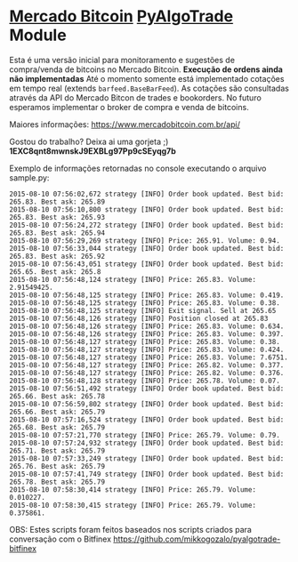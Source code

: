 # [Mercado Bitcoin](https://www.mercadobitcoin.com.br/) [PyAlgoTrade](http://gbeced.github.io/pyalgotrade/) Module

Esta é uma versão inicial para monitoramento e sugestões de compra/venda de bitcoins no Mercado Bitcoin. **Execução de ordens ainda não implementadas** Até o momento somente está implementado cotações em tempo real (extends ```barfeed.BaseBarFeed```). As cotações são consultadas através da API do Mercado Bitcon de trades e bookorders. No futuro esperamos implementar o broker de compra e venda de bitcoins.

Maiores informações: https://www.mercadobitcoin.com.br/api/

Gostou do trabalho? Deixa ai uma gorjeta ;)  **1EXC8qnt8mwnskJ9EXBLg97Pp9cSEyqg7b**

Exemplo de informações retornadas no console executando o arquivo sample.py:
```
2015-08-10 07:56:02,672 strategy [INFO] Order book updated. Best bid: 265.83. Best ask: 265.89
2015-08-10 07:56:10,800 strategy [INFO] Order book updated. Best bid: 265.83. Best ask: 265.93
2015-08-10 07:56:24,272 strategy [INFO] Order book updated. Best bid: 265.83. Best ask: 265.94
2015-08-10 07:56:29,269 strategy [INFO] Price: 265.91. Volume: 0.94.
2015-08-10 07:56:33,044 strategy [INFO] Order book updated. Best bid: 265.83. Best ask: 265.92
2015-08-10 07:56:43,051 strategy [INFO] Order book updated. Best bid: 265.65. Best ask: 265.8
2015-08-10 07:56:48,124 strategy [INFO] Price: 265.83. Volume: 2.91549425.
2015-08-10 07:56:48,125 strategy [INFO] Price: 265.83. Volume: 0.419.
2015-08-10 07:56:48,125 strategy [INFO] Price: 265.83. Volume: 0.38.
2015-08-10 07:56:48,125 strategy [INFO] Exit signal. Sell at 265.65
2015-08-10 07:56:48,126 strategy [INFO] Position closed at 265.83
2015-08-10 07:56:48,126 strategy [INFO] Price: 265.83. Volume: 0.634.
2015-08-10 07:56:48,126 strategy [INFO] Price: 265.83. Volume: 0.397.
2015-08-10 07:56:48,127 strategy [INFO] Price: 265.83. Volume: 0.38.
2015-08-10 07:56:48,127 strategy [INFO] Price: 265.83. Volume: 0.424.
2015-08-10 07:56:48,127 strategy [INFO] Price: 265.83. Volume: 7.6751.
2015-08-10 07:56:48,127 strategy [INFO] Price: 265.82. Volume: 0.377.
2015-08-10 07:56:48,127 strategy [INFO] Price: 265.82. Volume: 0.376.
2015-08-10 07:56:48,128 strategy [INFO] Price: 265.78. Volume: 0.07.
2015-08-10 07:56:51,492 strategy [INFO] Order book updated. Best bid: 265.66. Best ask: 265.78
2015-08-10 07:56:59,802 strategy [INFO] Order book updated. Best bid: 265.66. Best ask: 265.79
2015-08-10 07:57:16,524 strategy [INFO] Order book updated. Best bid: 265.68. Best ask: 265.79
2015-08-10 07:57:21,770 strategy [INFO] Price: 265.79. Volume: 0.79.
2015-08-10 07:57:24,932 strategy [INFO] Order book updated. Best bid: 265.71. Best ask: 265.79
2015-08-10 07:57:33,249 strategy [INFO] Order book updated. Best bid: 265.76. Best ask: 265.79
2015-08-10 07:57:41,749 strategy [INFO] Order book updated. Best bid: 265.78. Best ask: 265.79
2015-08-10 07:58:30,414 strategy [INFO] Price: 265.79. Volume: 0.010227.
2015-08-10 07:58:30,415 strategy [INFO] Price: 265.79. Volume: 0.375861.
```

OBS: Estes scripts foram feitos baseados nos scripts criados para conversação com o Bitfinex
https://github.com/mikkogozalo/pyalgotrade-bitfinex
